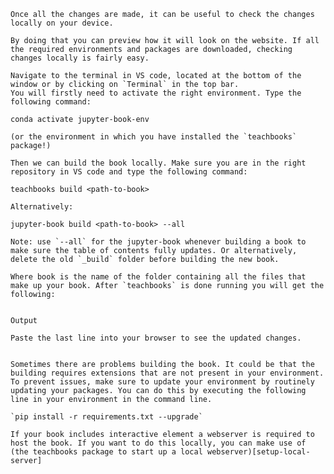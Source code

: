     Once all the changes are made, it can be useful to check the changes locally on your device.
     
    By doing that you can preview how it will look on the website. If all the required environments and packages are downloaded, checking changes locally is fairly easy. 

    Navigate to the terminal in VS code, located at the bottom of the window or by clicking on `Terminal` in the top bar.
    You will firstly need to activate the right environment. Type the following command:

```
conda activate jupyter-book-env
```

    (or the environment in which you have installed the `teachbooks` package!)
    
    Then we can build the book locally. Make sure you are in the right repository in VS code and type the following command:

```
teachbooks build <path-to-book>
```

    Alternatively:

```
jupyter-book build <path-to-book> --all
```

    Note: use `--all` for the jupyter-book whenever building a book to make sure the table of contents fully updates. Or alternatively, delete the old `_build` folder before building the new book.

    Where book is the name of the folder containing all the files that make up your book. After `teachbooks` is done running you will get the following:

```{figure} ../figures/buildbook.PNG

Output
```
    Paste the last line into your browser to see the updated changes. 

```{Note} 

Sometimes there are problems building the book. It could be that the building requires extensions that are not present in your environment. To prevent issues, make sure to update your environment by routinely updating your packages. You can do this by executing the following line in your environment in the command line.

`pip install -r requirements.txt --upgrade`

```

    If your book includes interactive element a webserver is required to host the book. If you want to do this locally, you can make use of (the teachbooks package to start up a local webserver)[setup-local-server]